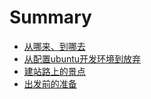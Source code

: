 # Summary

* [从哪来、到哪去](README.md)
* [从配置ubuntu开发环境到放弃](xu-ni-huan-jing.md)
* [建站路上的景点](jian-zhan-lu-shang-de-jing-dian.md)
* [出发前的准备](rang-flask-yun-xing-qi-lai.md)

